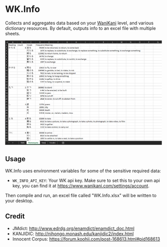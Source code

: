 # WK.Info

Collects and aggregates data based on your [WaniKani](https://www.wanikani.com) level, and various dictionary resources. By default, outputs info to an excel file with multiple sheets.

![1](images/1.png)

## Usage

WK.Info uses environment variables for some of the sensitive required data:

- `WK_INFO_API_KEY`: Your WK api key. Make sure to set this to your own api key, you can find it at https://www.wanikani.com/settings/account.

Then compile and run, an excel file called "WK.Info.xlsx" will be written to your desktop.

## Credit

- JMdict: http://www.edrdg.org/enamdict/enamdict_doc.html
- KANJIDIC: http://nihongo.monash.edu/kanjidic2/index.html
- Innocent Corpus: https://forum.koohii.com/post-168613.html#pid168613
